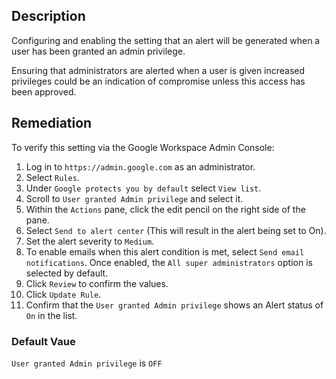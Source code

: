 ## Description

Configuring and enabling the setting that an alert will be generated when a user has been granted an admin privilege.

Ensuring that administrators are alerted when a user is given increased privileges could be an indication of compromise unless this access has been approved.

## Remediation

To verify this setting via the Google Workspace Admin Console:

1. Log in to `https://admin.google.com` as an administrator.
2. Select `Rules`.
3. Under `Google protects you by default` select `View list`.
4. Scroll to `User granted Admin privilege` and select it.
5. Within the `Actions` pane, click the edit pencil on the right side of the pane.
6. Select `Send to alert center` (This will result in the alert being set to On).
7. Set the alert severity to `Medium`.
8. To enable emails when this alert condition is met, select `Send email notifications`. Once enabled, the `All super administrators` option is selected by default.
9. Click `Review` to confirm the values.
10. Click `Update Rule`.
11. Confirm that the `User granted Admin privilege` shows an Alert status of `On` in the list.

### Default Vaue

`User granted Admin privilege` is `OFF`